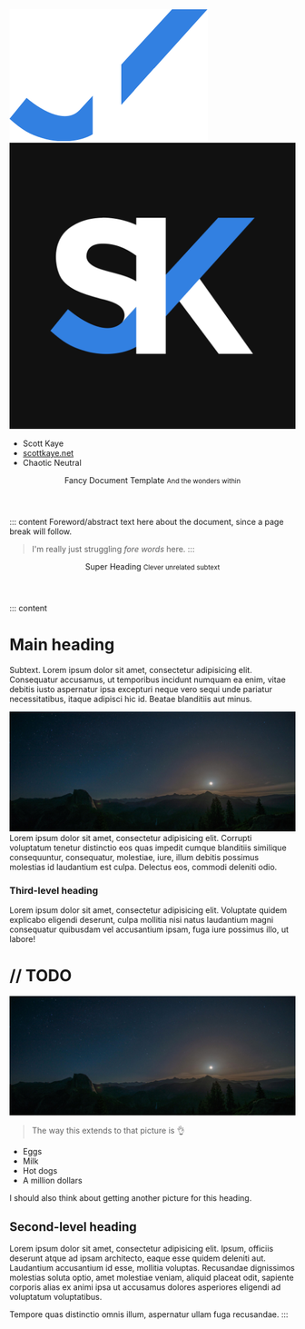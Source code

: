 <div class="centered">
	<img src="images/sk-logo.svg" class="hero">
</div>

<div class="contact-card">
	<img src="images/sk-logo-huge.png">
	<ul>
		<li><i class="fa fa-user"></i> Scott Kaye</li>
		<li><i class="fa fa-globe"></i> <a href="https://scottkaye.net">scottkaye.net</a></li>
		<li><i class="fa fa-align-right"></i> Chaotic Neutral</li>
	</ul>
</div>

<header>
	<i class="fa fa-rocket"></i>
	Fancy Document Template
	<small>And the wonders within</small>
</header>

::: content
Foreword/abstract text here about the document, since a page break will follow.

> I'm really just struggling *fore words* here.
:::

<div class="header-image" style="background-image: url(images/mountains.jpg)"></div>
<header>
	<i class="fa fa-header"></i>
	Super Heading
	<small>Clever unrelated subtext</small>
</header>

::: content
# Main heading
Subtext.  Lorem ipsum dolor sit amet, consectetur adipisicing elit. Consequatur accusamus, ut temporibus incidunt numquam ea enim, vitae debitis iusto aspernatur ipsa excepturi neque vero sequi unde pariatur necessitatibus, itaque adipisci hic id. Beatae blanditiis aut minus.

![](images/sunset.jpg)
Lorem ipsum dolor sit amet, consectetur adipisicing elit. Corrupti voluptatum tenetur distinctio eos quas impedit cumque blanditiis similique consequuntur, consequatur, molestiae, iure, illum debitis possimus molestias id laudantium est culpa. Delectus eos, commodi deleniti odio.

### Third-level heading
Lorem ipsum dolor sit amet, consectetur adipisicing elit. Voluptate quidem explicabo eligendi deserunt, culpa mollitia nisi natus laudantium magni consequatur quibusdam vel accusantium ipsam, fuga iure possimus illo, ut labore!

# // TODO
![](images/sunset.jpg)

> The way this extends to that picture is :ok_hand:

- Eggs
- Milk
- Hot dogs
- A million dollars

I should also think about getting another picture for this heading.

## Second-level heading
Lorem ipsum dolor sit amet, consectetur adipisicing elit. Ipsum, officiis deserunt atque ad ipsam architecto, eaque esse quidem deleniti aut. Laudantium accusantium id esse, mollitia voluptas. Recusandae dignissimos molestias soluta optio, amet molestiae veniam, aliquid placeat odit, sapiente corporis alias ex animi ipsa ut accusamus dolores asperiores eligendi ad voluptatum voluptatibus.

Tempore quas distinctio omnis illum, aspernatur ullam fuga recusandae.
:::